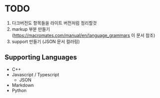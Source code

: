 # TODO

1. 다크버전도 항목들을 라이트 버전처럼 정리할것
2. markup 부분 만들기 (https://macromates.com/manual/en/language_grammars 이 문서 참조)
3. support 만들기 (JSON 문서 컬러링)

## Supporting Languages

- C++
- Javascript / Typescript
    - JSON
- Markdown
- Python